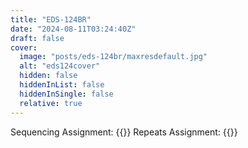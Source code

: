 ```yaml
---
title: "EDS-124BR"
date: "2024-08-11T03:24:40Z"
draft: false
cover:
  image: "posts/eds-124br/maxresdefault.jpg"
  alt: "eds124cover"
  hidden: false
  hiddenInList: false
  hiddenInSingle: false
  relative: true
---
```


Sequencing Assignment:
{{<youtube nBqKSlASPtU>}}
Repeats Assignment:
{{<youtube epw3exJAkAA>}}
